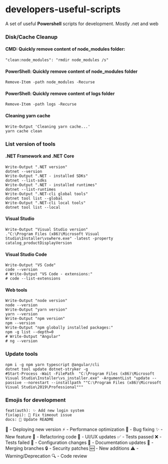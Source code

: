 # developers-useful-scripts
A set of useful **Powershell** scripts for development.
Mostly .net and web

### Disk/Cache Cleanup

#### CMD: Quickly remove content of node_modules folder:
    "clean:node_modules": "rmdir node_modules /s"

#### PowerShell: Quickly remove content of node_modules folder
    Remove-Item -path node_modules -Recurse

#### PowerShell: Quickly remove content of logs folder
    Remove-Item -path logs -Recurse

#### Cleaning yarn cache
    Write-Output 'Cleaning yarn cache...'
    yarn cache clean
    

    
    
### List version of tools

#### .NET Framework and .NET Core
    Write-Output ".NET version"
    dotnet --version
    Write-Output ".NET - installed SDKs"
    dotnet --list-sdks
    Write-Output ".NET - installed runtimes"
    dotnet --list-runtimes
    Write-Output ".NET-cli global tools"
    dotnet tool list --global
    Write-Output ".NET-cli local tools"
    dotnet tool list --local

#### Visual Studio
    Write-Output "Visual Studio version"
    ."C:\Program Files (x86)\Microsoft Visual Studio\Installer\vswhere.exe" -latest -property catalog_productDisplayVersion

#### Visual Studio Code
    Write-Output "VS Code"
    code --version
    # Write-Output "VS Code - extensions:"
    # code --list-extensions

#### Web tools
    Write-Output "node version"
    node --version
    Write-Output "yarn version"
    yarn --version
    Write-Output "npm version"
    npm --version
    Write-Output "npm globally installed packages:"
    npm -g list --depth=0
    # Write-Output "Angular"
    # ng --version


### Update tools
    npm i -g npm yarn typescript @angular/cli
    dotnet tool update dotnet-stryker -g
    #Start-Process -Wait -FilePath  "C:\Program Files (x86)\Microsoft Visual Studio\Installer\vs_installer.exe" -ArgumentList "update --passive --norestart --installpath ""C:\Program Files (x86)\Microsoft Visual Studio\2019\Professional"""


### Emojis for development

```
feat(auth): ✨ Add new login system
fix(api): 🐛 Fix timeout issue
docs: 📝 Update README
```

🚀 - Deploying new version
⚡ - Performance optimization
🐛 - Bug fixing
✨ - New feature
🔨 - Refactoring code
🎨 - UI/UX updates
✅ - Tests passed
❌ - Tests failed
🔧 - Configuration changes
📝 - Documentation updates
🔀 - Merging branches
🔒 - Security patches
🆕 - New additions
⚠️ - Warning/Deprecation
🔍 - Code review
